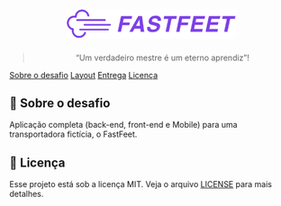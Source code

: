 <h1 align="center">
  <img alt="Fastfeet" title="Fastfeet" src="assets/logo.png" width="300px" />
</h1>

<blockquote align="center">“Um verdadeiro mestre é um eterno aprendiz”!</blockquote>

<p align="left">
  <a href="#rocket-sobre-o-desafio">Sobre o desafio</a>
  <a href="#layout">Layout</a>
  <a href="#-entrega">Entrega</a>
  <a href="#memo-licença">Licença</a>
</p>

## 🚀 Sobre o desafio

Aplicação completa (back-end, front-end e Mobile) para uma transportadora fictícia, o FastFeet.

## 📝 Licença

Esse projeto está sob a licença MIT. Veja o arquivo [LICENSE](LICENSE.md) para mais detalhes.
